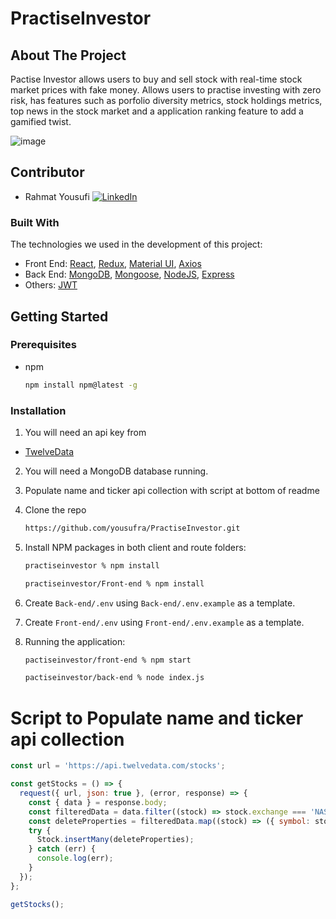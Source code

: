 # PractiseInvestor
<!-- ABOUT THE PROJECT -->
## About The Project

Pactise Investor allows users to buy and sell stock with real-time stock market prices with fake money. Allows users to practise investing with zero risk, has features such as porfolio diversity metrics, stock holdings metrics, top news in the stock market and a application ranking feature to add a gamified twist.

![image](https://ibb.co/SPb7t7d)

## Contributor
* Rahmat Yousufi [![LinkedIn][linkedin-shield]](https://www.linkedin.com/in/rahmatyousufi/)

### Built With
The technologies we used in the development of this project:
* Front End: [React](https://reactjs.org/), [Redux](https://redux.js.org/), [Material UI](https://material-ui.com/), [Axios](https://axios-http.com/)
* Back End: [MongoDB](https://www.mongodb.com/), [Mongoose](https://mongoosejs.com/), [NodeJS](https://nodejs.org/en/), [Express](http://expressjs.com/)
* Others: [JWT](https://jwt.io/)

## Getting Started

### Prerequisites

* npm
  ```sh
  npm install npm@latest -g
  ```

### Installation

1. You will need an api key from
* [TwelveData](https://twelvedata.com/) 
2. You will need a MongoDB database running.
3. Populate name and ticker api collection with script at bottom of readme
4. Clone the repo
   ```sh
   https://github.com/yousufra/PractiseInvestor.git
   ```
4. Install NPM packages in both client and route folders:
   ```sh
   practiseinvestor % npm install

   practiseinvestor/Front-end % npm install
   ```
5. Create `Back-end/.env` using `Back-end/.env.example` as a template.

6. Create `Front-end/.env` using `Front-end/.env.example` as a template.

7. Running the application:
   ```sh
   pactiseinvestor/front-end % npm start

   pactiseinvestor/back-end % node index.js
   ```

[linkedin-shield]: https://img.shields.io/badge/-LinkedIn-black.svg?style=for-the-badge&logo=linkedin&colorB=555
[linkedin-url]: https://linkedin.com/in/othneildrew
[product-screenshot]: images/screenshot.png



# Script to Populate name and ticker api collection
```js
const url = 'https://api.twelvedata.com/stocks';

const getStocks = () => {
  request({ url, json: true }, (error, response) => {
    const { data } = response.body;
    const filteredData = data.filter((stock) => stock.exchange === 'NASDAQ' && stock.type === 'Common Stock');
    const deleteProperties = filteredData.map((stock) => ({ symbol: stock.symbol, name: stock.name }));
    try {
      Stock.insertMany(deleteProperties);
    } catch (err) {
      console.log(err);
    }
  });
};

getStocks();
```
